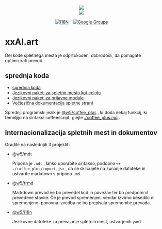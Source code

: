 <p align="center"><a href="https://xxai.art"><img src="https://cdn.jsdelivr.net/gh/xxai-art/doc/logo.svg"/></a><br/><a href="https://xxai.art"><img src="https://cdn.jsdelivr.net/gh/xxai-art/doc/xxai.svg"/></a></p><p align="center"><a href="https://github.com/xxai-art/doc#readme"><img alt="I18N" src="https://cdn.jsdelivr.net/gh/wactax/img/t.svg"/></a>　<a href="https://groups.google.com/u/0/g/xxai-art"><img alt="Google Groups" src="https://cdn.jsdelivr.net/gh/wactax/img/g-groups.svg"/></a></p>

# xxAI.art

Del kode spletnega mesta je odprtokoden, dobrodošli, da pomagate optimizirati prevod.

## sprednja koda

* [sprednja koda](https://github.com/xxai-art/web)
* [Jezikovni paketi za spletno mesto kot celoto](https://github.com/xxai-art/web/tree/main/i18n)
* [Jezikovni paketi za prijavne module](https://github.com/wacpkg/user/tree/main/ui.i18n)
* [Večjezična dokumentacija spletne strani](https://github.com/xxai-doc)

Sprednji programski jezik je [@w5/coffee_plus](http://npmjs.com/@w5/coffee_plus) , ki doda nekaj funkcij, ki temeljijo na sintaksi coffeescript, glejte [./coffee_plus.md](./coffee_plus.md) .

## Internacionalizacija spletnih mest in dokumentov

Gradite na naslednjih 3 projektih

* [@w5/mdt](https://www.npmjs.com/package/@w5/mdt)

  Pripona je `.mdt` , lahko uporabite sintakso, podobno `<+ ./coffee_plus/import.js>` , da se sklicujete na zunanje datoteke in ustvarite markdown s pripono `.md` .

* [@w5/trmd](https://www.npmjs.com/package/@w5/trmd)

  Markdown prevod ne bo prevedel kod in povezav ter bo predpomnil prevedene stavke. Če je prevod spremenjen, vendar izvirno besedilo ni spremenjeno, ponovna izvedba ne bo prepisala spremembe prevoda.

* [@w5/i18n](https://www.npmjs.com/package/@w5/i18n)

  Jezikovne datoteke za prevajanje spletnih mest, ustvarjenih `yaml` .
